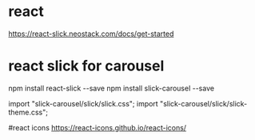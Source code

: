 # react
https://react-slick.neostack.com/docs/get-started

# react slick for carousel
npm install react-slick --save
npm install slick-carousel --save

import "slick-carousel/slick/slick.css"; 
import "slick-carousel/slick/slick-theme.css";

#react icons
https://react-icons.github.io/react-icons/
